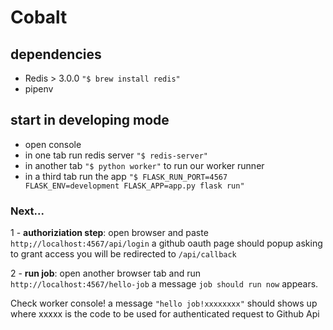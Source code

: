 # Cobalt

## dependencies

- Redis > 3.0.0 `"$ brew install redis"`
- pipenv
  
## start in developing mode

- open console 
- in one tab run redis server `"$ redis-server"`
- in another tab `"$ python worker"` to run our worker runner
- in a third tab run the app `"$ FLASK_RUN_PORT=4567 FLASK_ENV=development FLASK_APP=app.py flask run"`

### Next...

1 - **authoriziation step**: open browser and paste `http;//localhost:4567/api/login` a github oauth page should popup asking to grant access you will be redirected to `/api/callback`

2 - **run job**: open another browser tab and run `http://localhost:4567/hello-job` a message `job should run now` appears. 

Check worker console! a message `"hello job!xxxxxxxx"` should shows up where xxxxx is the code to be used for authenticated request to Github Api

